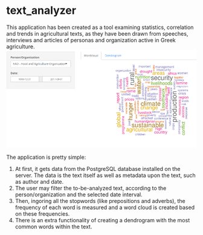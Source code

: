 # text_analyzer
This application has been created as a tool examining statistics, correlation and trends in agricultural texts, 
as they have been drawn from speeches, interviews and articles of personas and organization active in Greek agriculture.
![Alt text](screenshot.png?raw=true "Text analyzer - agristats.eu")

The application is pretty simple: 

1. At first, it gets data from the PostgreSQL database installed on the server. The data is the text itself as well as metadata upon the text, such as author and date. 
2. The user may filter the to-be-analyzed text, according to the person/organization and the selected date interval.
3. Then, ingoring all the stopwords (like prepositions and adverbs), the frequency of each word is measured and a word cloud is created based on these frequencies.
4. There is an extra functionality of creating a dendrogram with the most common words within the text.